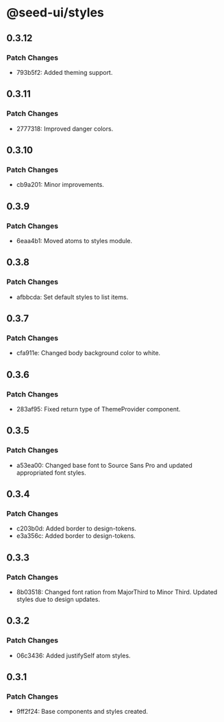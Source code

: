 # @seed-ui/styles

## 0.3.12

### Patch Changes

- 793b5f2: Added theming support.

## 0.3.11

### Patch Changes

- 2777318: Improved danger colors.

## 0.3.10

### Patch Changes

- cb9a201: Minor improvements.

## 0.3.9

### Patch Changes

- 6eaa4b1: Moved atoms to styles module.

## 0.3.8

### Patch Changes

- afbbcda: Set default styles to list items.

## 0.3.7

### Patch Changes

- cfa911e: Changed body background color to white.

## 0.3.6

### Patch Changes

- 283af95: Fixed return type of ThemeProvider component.

## 0.3.5

### Patch Changes

- a53ea00: Changed base font to Source Sans Pro and updated appropriated font styles.

## 0.3.4

### Patch Changes

- c203b0d: Added border to design-tokens.
- e3a356c: Added border to design-tokens.

## 0.3.3

### Patch Changes

- 8b03518: Changed font ration from MajorThird to Minor Third. Updated styles due to design updates.

## 0.3.2

### Patch Changes

- 06c3436: Added justifySelf atom styles.

## 0.3.1

### Patch Changes

- 9ff2f24: Base components and styles created.
